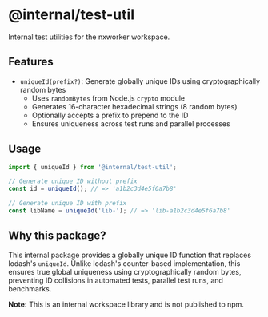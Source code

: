 # @internal/test-util

Internal test utilities for the nxworker workspace.

## Features

- `uniqueId(prefix?)`: Generate globally unique IDs using cryptographically random bytes
  - Uses `randomBytes` from Node.js `crypto` module
  - Generates 16-character hexadecimal strings (8 random bytes)
  - Optionally accepts a prefix to prepend to the ID
  - Ensures uniqueness across test runs and parallel processes

## Usage

```typescript
import { uniqueId } from '@internal/test-util';

// Generate unique ID without prefix
const id = uniqueId(); // => 'a1b2c3d4e5f6a7b8'

// Generate unique ID with prefix
const libName = uniqueId('lib-'); // => 'lib-a1b2c3d4e5f6a7b8'
```

## Why this package?

This internal package provides a globally unique ID function that replaces lodash's `uniqueId`. Unlike lodash's counter-based implementation, this ensures true global uniqueness using cryptographically random bytes, preventing ID collisions in automated tests, parallel test runs, and benchmarks.

**Note:** This is an internal workspace library and is not published to npm.
